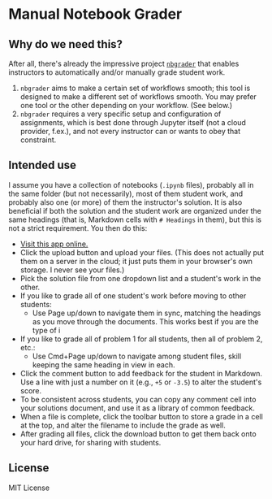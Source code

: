 
# Manual Notebook Grader

## Why do we need this?

After all, there's already the impressive project
[`nbgrader`](https://nbgrader.readthedocs.io/en/stable/)
that enables instructors to automatically and/or manually grade student work.

 1. `nbgrader` aims to make a certain set of workflows smooth; this tool is
    designed to make a different set of workflows smooth.  You may prefer one
    tool or the other depending on your workflow.  (See below.)
 1. `nbgrader` requires a very specific setup and configuration of assignments,
    which is best done through Jupyter itself (not a cloud provider, f.ex.),
    and not every instructor can or wants to obey that constraint.

## Intended use

I assume you have a collection of notebooks (`.ipynb` files), probably all in
the same folder (but not necessarily), most of them student work, and probably
also one (or more) of them the instructor's solution.  It is also beneficial if
both the solution and the student work are organized under the same headings
(that is, Markdown cells with `# Headings` in them), but this is not a strict
requirement.  You then do this:

 * [Visit this app online.](http://nathancarter.github.io/manual-nb-grader)
 * Click the upload button and upload your files.  (This does not actually
   put them on a server in the cloud; it just puts them in your browser's own
   storage.  I never see your files.)
 * Pick the solution file from one dropdown list and a student's work in the
   other.
 * If you like to grade all of one student's work before moving to other students:
    * Use Page up/down to navigate them in sync, matching the headings as you move
      through the documents.  This works best if you are the type of i
 * If you like to grade all of problem 1 for all students, then all of problem 2,
   etc.:
    * Use Cmd+Page up/down to navigate among student files, skill keeping the
      same heading in view in each.
 * Click the comment button to add feedback for the student in Markdown.  Use a
   line with just a number on it (e.g., `+5` or `-3.5`) to alter the student's
   score.
 * To be consistent across students, you can copy any comment cell into your
   solutions document, and use it as a library of common feedback.
 * When a file is complete, click the toolbar button to store a grade in a cell
   at the top, and alter the filename to include the grade as well.
 * After grading all files, click the download button to get them back onto your
   hard drive, for sharing with students.

## License

MIT License
